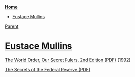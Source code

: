 <!-- START doctoc generated TOC please keep comment here to allow auto update -->
<!-- DON'T EDIT THIS SECTION, INSTEAD RE-RUN doctoc TO UPDATE -->
**[Home](#pages/blog/cv19/index)**

- [Eustace Mullins](#eustace-mullins)

<!-- END doctoc generated TOC please keep comment here to allow auto update -->

[Parent](#pages/blog/cv19/people/index)

# [Eustace Mullins](https://en.wikipedia.org/wiki/Eustace_Mullins)

[The World Order, Our Secret Rulers, 2nd Edition (PDF)](https://archive.org/download/EustaceMullinsTheWorldOrderOurSecretRulers2ndEdition1992/Eustace%20Mullins%20-%20The%20World%20Order%2C%20Our%20Secret%20Rulers%2C%202nd%20edition%2C%201992.pdf) (1992)

[The Secrets of the Federal Reserve (PDF)](https://archive.org/download/TheSecretsOfTheFederalReserve_294/0388.Mullins.The.Secrets.of.the.Federal.Reserve.pdf)

